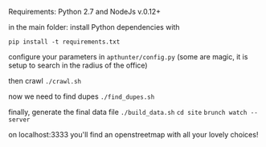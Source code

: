 Requirements: Python 2.7 and NodeJs v.0.12+

in the main folder: install Python dependencies with

`pip install -t requirements.txt`

configure your parameters in `apthunter/config.py` (some are magic, it is setup to search in the radius of the office)

then crawl
`./crawl.sh`

now we need to find dupes
`./find_dupes.sh`

finally, generate the final data file
`./build_data.sh`
`cd site`
`brunch watch --server`

on localhost:3333 you'll find an openstreetmap with all your lovely choices!

